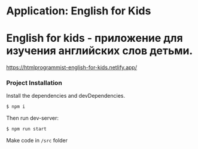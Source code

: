 # Application: English for Kids  
 English for kids - приложение для изучения английских слов детьми.  
 ======  
 https://htmlprogrammist-english-for-kids.netlify.app/
### Project Installation

Install the dependencies and devDependencies.

```sh
$ npm i
```

Then run dev-server: 
```sh
$ npm run start
```

Make code in ```/src``` folder